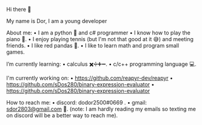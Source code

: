 Hi there 👋

My name is Dor, 
I am a young developer

About me:
 • I am a python 🐍 and c# programmer 
 • I know how to play the piano 🎹.
 • I enjoy playing tennis (but I'm not that good at it 😅) and meeting friends.
 • I like red pandas 🐼. 
 • I like to learn math and program small games.

I’m currently learning:
 • calculus ✖️➗➕➖.
 • c/c++ programming language 💻.

I'm currently working on:
 • https://github.com/reapyr-dev/reapyr
 • https://github.com/sDos280/binary-expression-evaluator
 • https://github.com/sDos280/binary-expression-evaluator


How to reach me:
 • discord: dodor2500#0669 .
 • gmail: sdor2803@gmail.com 📩.
 (note: I am hardly reading my emails so texting me on discord will be a better way to reach me).
